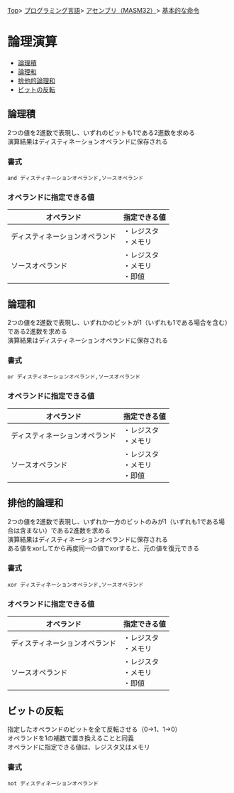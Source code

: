 [Top](../../../../index.md)\>
[プログラミング言語](../../../pgl.md)\>
[アセンブリ（MASM32）](../../language_0001.md)\>
[基本的な命令](../MASM32_0009.md)

# 論理演算

+ [論理積](#論理積)
+ [論理和](#論理和)
+ [排他的論理和](#排他的論理和)
+ [ビットの反転](#ビットの反転)

<!-- + [符号反転命令](#符号反転命令) -->

## 論理積

2つの値を2進数で表現し、いずれのビットも1である2進数を求める  
演算結果はディスティネーションオペランドに保存される

### 書式

```and ディスティネーションオペランド,ソースオペランド```

### オペランドに指定できる値

|オペランド|指定できる値|
----|----
|ディスティネーションオペランド|・レジスタ<br>・メモリ|
|ソースオペランド|・レジスタ<br>・メモリ<br>・即値|

## 論理和

2つの値を2進数で表現し、いずれかのビットが1（いずれも1である場合を含む）である2進数を求める  
演算結果はディスティネーションオペランドに保存される

### 書式

```or ディスティネーションオペランド,ソースオペランド```

### オペランドに指定できる値

|オペランド|指定できる値|
----|----
|ディスティネーションオペランド|・レジスタ<br>・メモリ|
|ソースオペランド|・レジスタ<br>・メモリ<br>・即値|

## 排他的論理和

2つの値を2進数で表現し、いずれか一方のビットのみが1（いずれも1である場合は含まない）である2進数を求める  
演算結果はディスティネーションオペランドに保存される  
ある値をxorしてから再度同一の値でxorすると、元の値を復元できる

### 書式

```xor ディスティネーションオペランド,ソースオペランド```

### オペランドに指定できる値

|オペランド|指定できる値|
----|----
|ディスティネーションオペランド|・レジスタ<br>・メモリ|
|ソースオペランド|・レジスタ<br>・メモリ<br>・即値|

## ビットの反転

指定したオペランドのビットを全て反転させる（0→1、1→0）  
オペランドを1の補数で置き換えることと同義  
オペランドに指定できる値は、レジスタ又はメモリ

### 書式

```not ディスティネーションオペランド```

<!-- ## 符号反転命令 -->